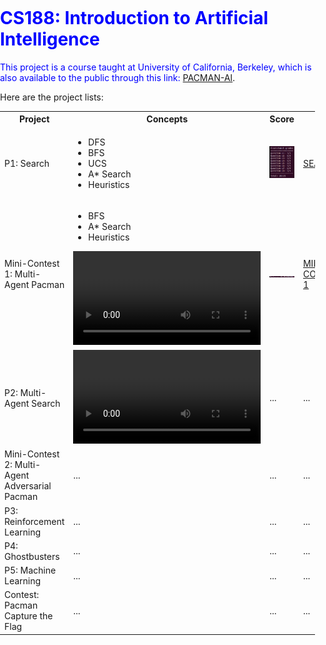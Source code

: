 # <font color=blue>CS188: Introduction to Artificial Intelligence

This project is a course taught at University of California, Berkeley, which is also available to the public through this link: <a href="https://inst.eecs.berkeley.edu/~cs188/fa18/">PACMAN-AI<a>. 
    
Here are the project lists:
<body style="margin: 0; padding: 0;">
<table style="width:100%">
    <tr>
        <th> Project </th>
        <th> Concepts </th>
        <th> Score </th>
        <th> Link </th>
    </tr>
    <tr>
        <td> P1: Search </td>
        <td> 
            <ul>
                <li>DFS</li>
                <li>BFS</li>
                <li>UCS</li>
                <li>A* Search</li>
                <li>Heuristics</li>
            </ul>
        </td>
        <td> <img src="./img_vid/search_score.png" alt="26/25"> </td>
        <td><a href="https://github.com/dkhor2003/UCB_CS188/tree/main/Pac-Man_Search/search">SEARCH</a></td>
    </tr>
    <tr>
        <td> Mini-Contest 1: Multi-Agent Pacman </td>
        <td>
            <ul>
                <li>BFS</li>
                <li>A* Search</li>
                <li>Heuristics</li>
            </ul>
            <center>
                <video src="./img_vid/mc1.mov" autoplay loop>animation</video>
            </center>
        </td>
        <td> <img src="./img_vid/mc1_score.png" alt="Final Score: 980.6766342807825"> </td>
        <td><a href="https://github.com/dkhor2003/UCB_CS188/tree/main/Pac-Man_Search/Mini_Contest/minicontest1">MINI-CONTEST-1</a></td>
    </tr>
    <tr>
        <td> P2: Multi-Agent Search </td>
        <td> <video src="./img_vid/mc1.mp4" autoplay loop>animation</video> </td>
        <td>...</td>
        <td>...</td>
    </tr>
    <tr>
        <td> Mini-Contest 2: Multi-Agent Adversarial Pacman </td>
        <td> ... </td>
        <td>...</td>
        <td>...</td>
    </tr>
    <tr>
        <td> P3: Reinforcement Learning </td>
        <td> ... </td>
        <td>...</td>
        <td>...</td>
    </tr>
    <tr>
        <td> P4: Ghostbusters </td>
        <td> ... </td>
        <td>...</td>
        <td>...</td>
    </tr>
    <tr>
        <td> P5: Machine Learning </td>
        <td> ... </td>
        <td>...</td>
        <td>...</td>
    </tr>
    <tr>
        <td> Contest: Pacman Capture the Flag </td>
        <td> ... </td>
        <td>...</td>
        <td>...</td>
    </tr>
</table>
</body>
